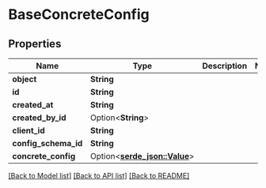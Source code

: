 # BaseConcreteConfig

## Properties

Name | Type | Description | Notes
------------ | ------------- | ------------- | -------------
**object** | **String** |  | 
**id** | **String** |  | 
**created_at** | **String** |  | 
**created_by_id** | Option<**String**> |  | 
**client_id** | **String** |  | 
**config_schema_id** | **String** |  | 
**concrete_config** | Option<[**serde_json::Value**](.md)> |  | 

[[Back to Model list]](../README.md#documentation-for-models) [[Back to API list]](../README.md#documentation-for-api-endpoints) [[Back to README]](../README.md)


